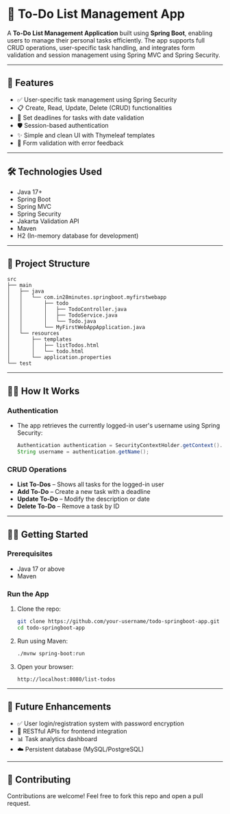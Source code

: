 

# 📝 To-Do List Management App

A **To-Do List Management Application** built using **Spring Boot**, enabling users to manage their personal tasks efficiently. The app supports full CRUD operations, user-specific task handling, and integrates form validation and session management using Spring MVC and Spring Security.

---

## 🚀 Features

- ✅ User-specific task management using Spring Security
- 📋 Create, Read, Update, Delete (CRUD) functionalities
- 📅 Set deadlines for tasks with date validation
- 🛡️ Session-based authentication
- ✨ Simple and clean UI with Thymeleaf templates
- 🧪 Form validation with error feedback

---

## 🛠️ Technologies Used

- Java 17+
- Spring Boot
- Spring MVC
- Spring Security
- Jakarta Validation API
- Maven
- H2 (In-memory database for development)

---

## 📂 Project Structure

```
src
├── main
│   ├── java
│   │   └── com.in28minutes.springboot.myfirstwebapp
│   │       ├── todo
│   │       │   ├── TodoController.java
│   │       │   ├── TodoService.java
│   │       │   └── Todo.java
│   │       └── MyFirstWebAppApplication.java
│   └── resources
│       ├── templates
│       │   ├── listTodos.html
│       │   └── todo.html
│       └── application.properties
└── test
```

---

## 🧑‍💻 How It Works

### Authentication

- The app retrieves the currently logged-in user's username using Spring Security:
  ```java
  Authentication authentication = SecurityContextHolder.getContext().getAuthentication();
  String username = authentication.getName();
  ```

### CRUD Operations

- **List To-Dos** – Shows all tasks for the logged-in user
- **Add To-Do** – Create a new task with a deadline
- **Update To-Do** – Modify the description or date
- **Delete To-Do** – Remove a task by ID

---

## 🏃‍♂️ Getting Started

### Prerequisites

- Java 17 or above
- Maven

### Run the App

1. Clone the repo:

   ```bash
   git clone https://github.com/your-username/todo-springboot-app.git
   cd todo-springboot-app
   ```

2. Run using Maven:

   ```bash
   ./mvnw spring-boot:run
   ```

3. Open your browser:

   ```
   http://localhost:8080/list-todos
   ```

---

## 📌 Future Enhancements

- ✅ User login/registration system with password encryption
- 📱 RESTful APIs for frontend integration
- 📊 Task analytics dashboard
- ☁️ Persistent database (MySQL/PostgreSQL)

---

## 🤝 Contributing

Contributions are welcome! Feel free to fork this repo and open a pull request.
